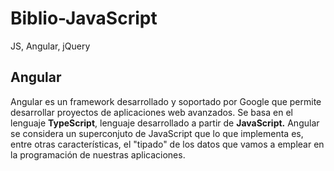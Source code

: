 # Biblio-JavaScript
JS, Angular, jQuery
##
## Angular
Angular es un framework desarrollado y soportado por Google que permite desarrollar proyectos de aplicaciones web avanzados. Se basa en el lenguaje **TypeScript**, lenguaje desarrollado a partir de **JavaScript.** Angular se considera un superconjuto de JavaScript que lo que implementa es, entre otras características, el "tipado" de los datos que vamos a emplear en la programación de nuestras aplicaciones.
